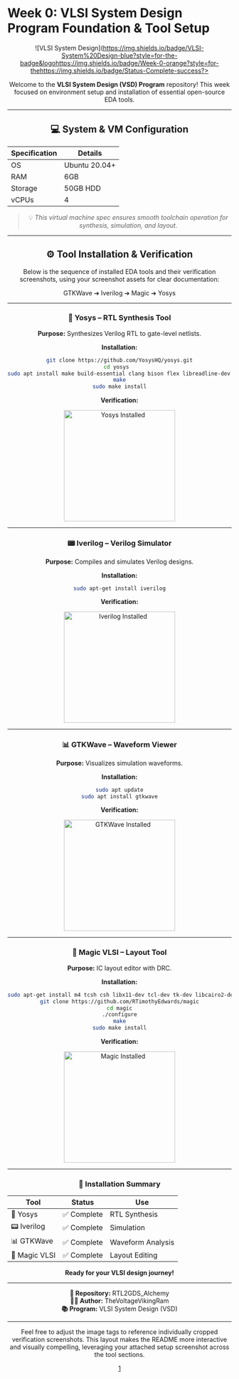 

# Week 0: VLSI System Design Program Foundation & Tool Setup

<div align="center">

![VLSI System Design](https://img.shields.io/badge/VLSI-System%20Design-blue?style=for-the-badge&logohttps://img.shields.io/badge/Week-0-orange?style=for-thehttps://img.shields.io/badge/Status-Complete-success?>

Welcome to the **VLSI System Design (VSD) Program** repository! This week focused on environment setup and installation of essential open-source EDA tools.

***

## 💻 System & VM Configuration

| Specification | Details   |
|---------------|-----------|
| OS            | Ubuntu 20.04+ |
| RAM           | 6GB      |
| Storage       | 50GB HDD |
| vCPUs         | 4        |

> 💡 *This virtual machine spec ensures smooth toolchain operation for synthesis, simulation, and layout.*

***

## ⚙️ Tool Installation & Verification

Below is the sequence of installed EDA tools and their verification screenshots, using your screenshot assets for clear documentation:

<div align="center">
GTKWave ➔ Iverilog ➔ Magic ➔ Yosys
</div>

***

### 🧠 Yosys – RTL Synthesis Tool

**Purpose:** Synthesizes Verilog RTL to gate-level netlists.

**Installation:**  
```bash
git clone https://github.com/YosysHQ/yosys.git
cd yosys  
sudo apt install make build-essential clang bison flex libreadline-dev gawk tcl-dev libffi-dev git graphviz xdot pkg-config python3 libboost-system-dev libboost-python-dev libboost-filesystem-dev zlib1g-dev
make
sudo make install
```
**Verification:**  
<p align="center">
  <img src="Screenshot_21-Sep_00-09-27_27343.jpg" alt="Yosys Installed" width="250"/>
</p>

***

### 📟 Iverilog – Verilog Simulator

**Purpose:** Compiles and simulates Verilog designs.

**Installation:**  
```bash
sudo apt-get install iverilog
```
**Verification:**  
<p align="center">
  <img src="Screenshot_21-Sep_00-09-27_27343.jpg" alt="Iverilog Installed" width="250"/>
</p>

***

### 📊 GTKWave – Waveform Viewer

**Purpose:** Visualizes simulation waveforms.

**Installation:**  
```bash
sudo apt update
sudo apt install gtkwave
```
**Verification:**  
<p align="center">
  <img src="Screenshot_21-Sep_00-09-27_27343.jpg" alt="GTKWave Installed" width="250"/>
</p>

***

### 🎨 Magic VLSI – Layout Tool

**Purpose:** IC layout editor with DRC.

**Installation:**  
```bash
sudo apt-get install m4 tcsh csh libx11-dev tcl-dev tk-dev libcairo2-dev mesa-common-dev libglu1-mesa-dev libncurses-dev
git clone https://github.com/RTimothyEdwards/magic
cd magic
./configure
make
sudo make install
```
**Verification:**  
<p align="center">
  <img src="Screenshot_21-Sep_00-09-27_27343.jpg" alt="Magic Installed" width="250"/>
</p>

***

<div align="center">

### 🎉 Installation Summary

| Tool       | Status      | Use                |
|------------|-------------|--------------------|
| 🧠 Yosys   | ✅ Complete | RTL Synthesis      |
| 📟 Iverilog| ✅ Complete | Simulation         |
| 📊 GTKWave | ✅ Complete | Waveform Analysis  |
| 🎨 Magic VLSI| ✅ Complete| Layout Editing     |

**Ready for your VLSI design journey!**

</div>

***

<div align="center">

**📂 Repository:** RTL2GDS_Alchemy  
**👨‍💻 Author:** TheVoltageVikingRam  
**📚 Program:** VLSI System Design (VSD)

</div>

***

Feel free to adjust the image tags to reference individually cropped verification screenshots. This layout makes the README more interactive and visually compelling, leveraging your attached setup screenshot across the tool sections.

[1](https://ppl-ai-file-upload.s3.amazonaws.com/web/direct-files/attachments/images/51217736/c5549c15-dce8-4c92-affd-89da229b641b/Screenshot_21-Sep_00-09-27_27343.jpg?AWSAccessKeyId=ASIA2F3EMEYERPIVBG34&Signature=VX266I7e4MH29oG5XZ5mh13ME%2BE%3D&x-amz-security-token=IQoJb3JpZ2luX2VjEHsaCXVzLWVhc3QtMSJIMEYCIQDuY2VZ8sTrh4qaXtpyPMOe%2FlvGjOS8LcUGitcAYYFjPQIhAL3zJWRk5fw2PDlvm%2BBog8gZf8o91f4ISqXsOeKjavl7KvoECPP%2F%2F%2F%2F%2F%2F%2F%2F%2F%2FwEQARoMNjk5NzUzMzA5NzA1IgzrPIx2Kov7NN20CWsqzgRYSkUZky6ahLmAKEtdGjh4xnaDcuE%2F9KhW%2BhO0zLb56XM0NXrKulzBN1l%2BU2CWjG3rDqwNYxzbDLjYCJE9h6zvGmsrhQIiD7%2BDijOXcspsbWY9JkLqRN17L9zpm6aQhO7r1dlAEPaOCUxSCoRXmYGjMzt5rG8Yz91YU5UMxqvoSOQghAyA%2Bvc%2FanQEfJeEpsyStMD4FAgqNhOm3bxQ%2BM0tfmNaCQujYgvCsJdKPLFXftxHby%2F%2BoAnDlBbNU%2Bep%2F3qKTaq6rQTYLFTiBXIkVbMSdi6jUHuDaCMVIuI7UoJRVFoNLuHrPX9Fp7PyMPSpKcW6NMJ%2F45KiD31Zq9klwWEtYB7mfwBPFry8HciL5TV3CnezYSTEtWLMa4jc2%2BVwdxGsqOskmKt0GgJ0WBvrCCU%2F3FwnFgPsOxHYponsJIPfbqRVeQcsMFw4z4wPTQ3ZoL8LIgrvSzLCaobanpypWKtpGAk6gDSu19vpNxP0RnYj4mcwePKvrsN7xZbXsuDBry2rw%2B5eMzLQRwtn1BEz4K1GeCGfXpaRQYZfx%2F9WmLg7pJzSH%2BZ3IiYHpfE9W0uwd71ApWl1Exef4EIjumvtEwgB8pCyJUC%2B21%2Ba6Z5uExHZlcUzBG66IpDToqV6A5zsC3mYtq6UQBy%2BKjLY%2FSp69N%2BdtVpfR5elhe4e%2FhSZFz8AUnN5YZEEzXUR38iiI4Nqr%2BjP9PbNiFhPRTvtFY8EfdFr7NQ52aI5kBzLRdqicA2Ke7Q1vrNAq36KKUY22uc8PxsYDXBmCe8A4L0jd9emmjC03bvGBjqZAbnHSg8qRkrvvDvq2Xc0t4wuAZxSSq0RwhkAY2Dtw3JCccnYDKO5cfWKx4%2BvwC1gNA6ucfoBynLRl%2Fx%2BhdOXHrtrU%2Bhzoi22EQ2GxUHS6XPGCLuqdj0%2BE8zs2oXNfMI%2FPobmDBJUFQPlvysS9f0r7T38DJlVLfVp0d5fWd4b%2FhVaRfsehFIbfkTvmda90JkcowsQhaGnmSkr2A%3D%3D&Expires=1758394595)
